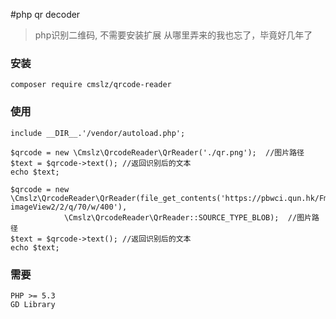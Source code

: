 #php qr decoder
> php识别二维码, 不需要安装扩展 从哪里弄来的我也忘了，毕竟好几年了

### 安装
`composer require cmslz/qrcode-reader`

### 使用
```
include __DIR__.'/vendor/autoload.php';

$qrcode = new \Cmslz\QrcodeReader\QrReader('./qr.png');  //图片路径
$text = $qrcode->text(); //返回识别后的文本
echo $text;

$qrcode = new \Cmslz\QrcodeReader\QrReader(file_get_contents('https://pbwci.qun.hk/FmPZqFEJnFkkihvZ9wAVjKAZzOUs?imageView2/2/q/70/w/400'),
            \Cmslz\QrcodeReader\QrReader::SOURCE_TYPE_BLOB);  //图片路径
$text = $qrcode->text(); //返回识别后的文本
echo $text;
```

### 需要
```
PHP >= 5.3
GD Library
```
